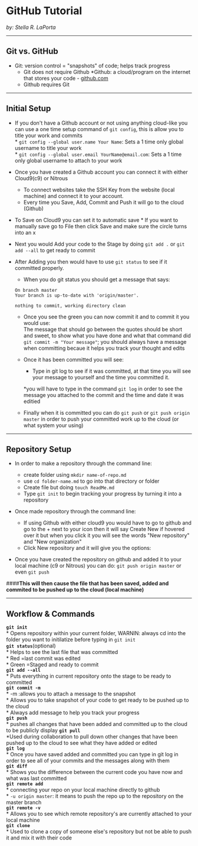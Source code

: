 # GitHub Tutorial

_by: Stella R. LaPorta_

---
## Git vs. GitHub
* Git: version control = "snapshots" of code; helps track progress
    * Git does not require Github
*Github: a cloud/program on the internet that stores your code - [github.com](https://github.com/)
    * Github requires Git

---
## Initial Setup
* If you don't have a Github account or not using anything cloud-like you can use a one time setup command of `git config`, this is allow you to title your work and commits   
        * `git config --global user.name Your Name`: Sets a 1 time only global username to title your work  
        * `git config --global user.email YourName@email.com`: Sets a 1 time only global username to attach to your work  
* Once you have created a Github account you can connect it with either Cloud9(c9) or Nitrous  
    * To connect websites take the SSH Key from the website (local machine) and connect it to your account.  
    * Every time you Save, Add, Commit and Push it will go to the cloud (Github)  

* To Save on Cloud9 you can set it to automatic save 
        * If you want to manually save go to File then click Save and make sure the circle turns into an x  
* Next you would Add your code to the Stage by doing `git add .` or `git add --all` to get ready to commit  
* After Adding you then would have to use `git status` to see if it committed properly.  
    
    * When you do git status you should get a message that says:
    ```
    On branch master
    Your branch is up-to-date with 'origin/master'.

    nothing to commit, working directory clean
    ```
    * Once you see the green you can now commit it and to commit it you would use:  
    The message that should go between the quotes should be short and sweet, to show what you have done and what that command did `git commit -m "Your message"`; you should always have a message when committing becaue it helps you track your thought and edits
    * Once it has been committed you will see:  
    
        * Type in git log to see if it was committed, at that time you will see your message to yourself and the time you committed it.  
        
        *you will have to type in the command `git log` in order to see the message you attached to the commit and the time and date it was editied
      
    * Finally when it is committed you can do `git push` or `git push origin master` in order to push your committed work up to the cloud (or what system your using)

---
## Repository Setup
* In order to make a repository through the command line:
    * create folder using `mkdir name-of-repo.md`
    * use `cd folder-name.md` to go into that directory or folder
    * Create file but doing `touch ReadMe.md`
    * Type `git init` to begin tracking your progress by turning it into a repository
* Once made repository through the command line:
    * If using Github with either cloud9 you would have to go to github and go to the + next to your icon then it will say Create New if hovered over it but when you click it you will see the words "New repository" and "New organization"
    * Click New repository and it will give you the options:
    
* Once you have created the repository on github and added it to your local machine (c9 or Nitrous) you can do:
            `git push origin master` or even `git push`  

####**This will then cause the file that has been saved, added and commited to be pushed up to the cloud (local machine)**

---
## Workflow & Commands

**`git init`**  
    * Opens repository within your current folder, WARNIN: always cd into the folder you want to initilatize before typing in `git init`  
**`git status`**(optional)  
    * Helps to see the last file that was committed  
        * Red =last commit was edited  
        * Green =Staged and ready to commit  
**`git add --all`**  
    * Puts everything in current repository onto the stage to be ready to committed  
**`git commit -m`**  
    * -m :allows you to attach a message to the snapshot   
    * Allows you to take snapshot of your code to get ready to be pushed up to the cloud  
    * Always add message to help you track your progress  
**`git push`**  
    * pushes all changes that have been added and committed up to the cloud to be publicly display
**`git pull`**  
    *Used during collaboration to pull down other changes that have been pushed up to the cloud to see what they have added or edited  
**`git log`**  
    * Once you have saved added and committed you can type in git log in order to see all of your commits and the messages along with them  
**`git diff`**  
    * Shows you the difference between the current code you have now and what was last committed  
**`git remote add`**  
    * connecting your repo on your local machine directly to github  
        * `-u origin master`: it means to push the repo up to the repository on the master branch  
**`git remote -v`**  
    * Allows you to see which remote repository's are currently attached to your local machine  
**`git clone`**  
    * Used to clone a copy of someone else's repository but not be able to push it and mix it with their code  

